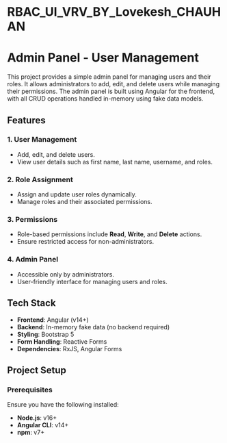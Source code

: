 # RBAC_UI_VRV_BY_Lovekesh_CHAUHAN
 
# Admin Panel - User Management

This project provides a simple admin panel for managing users and their roles. It allows administrators to add, edit, and delete users while managing their permissions. The admin panel is built using Angular for the frontend, with all CRUD operations handled in-memory using fake data models.

## Features

### 1. User Management
- Add, edit, and delete users.
- View user details such as first name, last name, username, and roles.

### 2. Role Assignment
- Assign and update user roles dynamically.
- Manage roles and their associated permissions.

### 3. Permissions
- Role-based permissions include **Read**, **Write**, and **Delete** actions.
- Ensure restricted access for non-administrators.

### 4. Admin Panel
- Accessible only by administrators.
- User-friendly interface for managing users and roles.

## Tech Stack

- **Frontend**: Angular (v14+)
- **Backend**: In-memory fake data (no backend required)
- **Styling**: Bootstrap 5
- **Form Handling**: Reactive Forms
- **Dependencies**: RxJS, Angular Forms

## Project Setup

### Prerequisites
Ensure you have the following installed:
- **Node.js**: v16+
- **Angular CLI**: v14+
- **npm**: v7+

